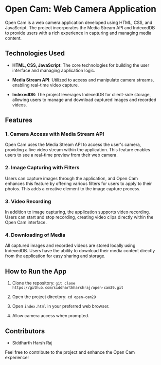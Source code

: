 # Open Cam: Web Camera Application

Open Cam is a web camera application developed using HTML, CSS, and JavaScript. The project incorporates the Media Stream API and IndexedDB to provide users with a rich experience in capturing and managing media content.

## Technologies Used

- **HTML, CSS, JavaScript**: The core technologies for building the user interface and managing application logic.

- **Media Stream API**: Utilized to access and manipulate camera streams, enabling real-time video capture.

- **IndexedDB**: The project leverages IndexedDB for client-side storage, allowing users to manage and download captured images and recorded videos.

## Features

### 1. Camera Access with Media Stream API

Open Cam uses the Media Stream API to access the user's camera, providing a live video stream within the application. This feature enables users to see a real-time preview from their web camera.

### 2. Image Capturing with Filters

Users can capture images through the application, and Open Cam enhances this feature by offering various filters for users to apply to their photos. This adds a creative element to the image capture process.

### 3. Video Recording

In addition to image capturing, the application supports video recording. Users can start and stop recording, creating video clips directly within the Open Cam interface.

### 4. Downloading of Media

All captured images and recorded videos are stored locally using IndexedDB. Users have the ability to download their media content directly from the application for easy sharing and storage.

## How to Run the App

1. Clone the repository: `git clone https://github.com/siddharthharshraj/open-cam29.git`

2. Open the project directory: `cd open-cam29`

3. Open `index.html` in your preferred web browser.

4. Allow camera access when prompted.

## Contributors

- Siddharth Harsh Raj


Feel free to contribute to the project and enhance the Open Cam experience!

